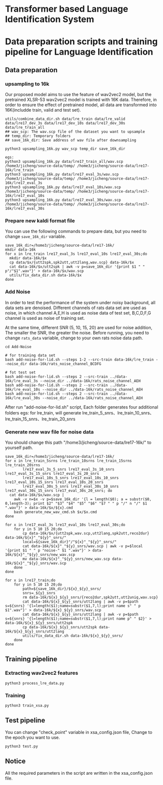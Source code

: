 # Transformer based Language Identification System
# Data preparation scripts and training pipeline for Language Identification

## Data preparation
### upsampling to 16k
Our proposed model aims to use the feature of wav2vec2 model, but the pretrained XLSR-53 wav2vec2 model is trained with 16K data. 
Therefore, in order to ensure the effect of pretrained model, all data are transformed into 16K(includde train, valid and test set).

```
utils/combine_data_dir.sh data/lre_train data/lre_valid data/lre17_dev_3s data/lre17_dev_10s data/lre17_dev_30s data/lre_train_all
## wav_scp: The wav.scp file of the dataset you want to upsample
## temp_dir: Temporary folders
## save_16k_dir: Save address of wav file after downsampling

python3 upsampling_16k.py wav_scp temp_dir save_16k_dir

egs:
python3 upsampling_16k.py data/lre17_train_all/wav.scp /home3/jicheng/source-data/temp/ /home3/jicheng/source-data/lre17-16k/lre_train
python3 upsampling_16k.py data/lre17_eval_3s/wav.scp /home3/jicheng/source-data/temp/ /home3/jicheng/source-data/lre17-16k/lre17_eval_3s
python3 upsampling_16k.py data/lre17_eval_10s/wav.scp /home3/jicheng/source-data/temp/ /home3/jicheng/source-data/lre17-16k/lre17_eval_10s
python3 upsampling_16k.py data/lre17_eval_30s/wav.scp /home3/jicheng/source-data/temp/ /home3/jicheng/source-data/lre17-16k/lre17_eval_30s
```


### Prepare new kaldi format file
You can use the following commands to prepare data, but you need to change ```save_16k_dir``` variable.
```
save_16k_dir=/home3/jicheng/source-data/lre17-16k/
mkdir data-16k
for x in lre_train lre17_eval_3s lre17_eval_10s lre17_eval_30s;do
  mkdir data-16k/$x
  cp data/$x/{utt2spk,spk2utt,utt2lang,wav.scp} data-16k/$x
  cat data-16k/$x/utt2spk | awk -v p=save_16k_dir '{print $1 " " p"/"$1".wav"}' > data-16k/$x/wav.scp
  utils/fix_data_dir.sh data-16k/$x
done
```

### Add Noise
In order to test the performance of the system under noisy background, all data sets are denoised.
Different channels of rats data set are used as noise, in which channel A,E,H is used as noise data of test set, B,C,D,F,G channel is used as noise of training set.

At the same time, different SNR (5, 10, 15, 20) are used for noise addition, The smaller the SNR, the greater the noise.
Before running, you need to change ```rats_data``` variable, change to your own rats noise data path.

```
cd Add-Noise

# for training data set
bash add-noise-for-lid.sh --steps 1-2 --src-train data-16k/lre_train --noise_dir data-16k/rats_noise_channel_BCDFG

# fot test set
bash add-noise-for-lid.sh --steps 2 --src-train ../data-16k/lre_eval_3s --noise_dir ../data-16k/rats_noise_channel_AEH
bash add-noise-for-lid.sh --steps 2 --src-train ../data-16k/lre_eval_10s --noise_dir ../data-16k/rats_noise_channel_AEH
bash add-noise-for-lid.sh --steps 2 --src-train ../data-16k/lre_eval_30s --noise_dir ../data-16k/rats_noise_channel_AEH
```
After run "add-noise-for-lid.sh" script, Each folder generates four additional folders
egs: 
  for lre_train, will generate lre_train_5_snrs、lre_train_10_snrs、lre_train_15_snrs、lre_train_20_snrs

### Generate new wav file for noise data

You should change this path "/home3/jicheng/source-data/lre17-16k/" to yourself path.
```
save_16k_dir=/home3/jicheng/source-data/lre17-16k/
for x in lre_train_5srns lre_train_10srns lre_train_15srns lre_train_20srns 
        lre17_eval_3s_5_snrs lre17_eval_3s_10_snrs lre17_eval_3s_15_snrs lre17_eval_3s_20_snrs 
        lre17_eval_10s_5_snrs lre17_eval_10s_10_snrs lre17_eval_10s_15_snrs lre17_eval_10s_20_snrs 
        lre17_eval_30s_5_snrs lre17_eval_30s_10_snrs lre17_eval_30s_15_snrs lre17_eval_30s_20_snrs; do
  cat data-16k/$x/wav.scp | 
    awk -v n=$x -v p=$save_16k_dir '{l = length($0); a = substr($0, 0,length-3); print $2" "$3" "$4" "$5" "$6" "$7 " " p "/" n "/" $1 ".wav"}' > data-16k/$x/${x}.cmd
    bash generate_new_wav_cmd.sh $x/$x.cmd
done

for x in lre17_eval_3s lre17_eval_10s lre17_eval_30s;do
    for y in 5 10 15 20;do
        cp data-16k/$x/{utt2spk,wav.scp,utt2lang,spk2utt,reco2dur} data-16k/${x}"_"${y}"_snrs/"
        local=${save_16k_dir}"/"${x}"_"${y}"_snrs/"
        cat data-16k/${x}"_"${y}_snrs/wav.scp | awk -v p=$local '{print $1 " " p "noise-" $1 ".wav"}' > data-16k/${x}"_"${y}_snrs/new_wav.scp
        mv data-16k/${x}"_"${y}_snrs/new_wav.scp data-16k/${x}"_"${y}_snrs/wav.scp
    done
done

for x in lre17_train;do
    for y in 5 10 15 20;do
        path=${save_16k_dir}/${x}_${y}_snrs/
        snrs=_${y}_snrs
        rm data-16k/${x}_${y}_snrs/{reco2dur,spk2utt,utt2uniq,wav.scp}
        cat data-16k/${x}_${y}_snrs/utt2lang | awk -v p=$path s=${snrs} '{l=length($1);name=substr($1,7,l);print name s" " p $1".wav"}' > data-16k/${x}_${y}_snrs/wav.scp
        cat data-16k/${x}_${y}_snrs/utt2lang | awk -v p=$path s=${snrs} '{l=length($1);name=substr($1,7,l);print name p" " $2}' > data-16k/${x}_${y}_snrs/utt2spk
        cp data-16k/${x}_${y}_snrs/utt2spk data-16k/${x}_${y}_snrs/utt2lang
        utils/fix_data_dir.sh data-16k/${x}_${y}_snrs/
    done
done
```

## Training pipeline
### Extracting wav2vec2 features

```
python3 process_lre_data.py
```
### Training
```
python3 train_xsa.py
```
## Test pipeline
You can change "check_point" variable in xsa_config.json file, Change to the epoch you want to use.
```
python3 test.py
```

## Notice
All the required parameters in the script are written in the xsa_config.json file.
